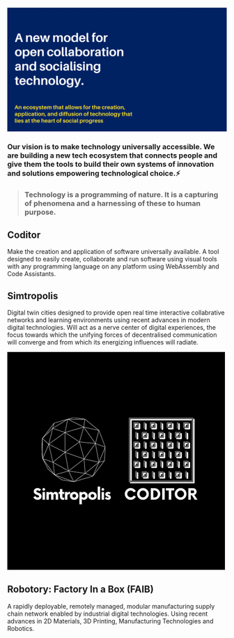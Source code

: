 
![Intro](/profile/Socialtech.gif)
### Our vision is to make technology universally accessible. We are building a new tech ecosystem that connects people and give them the tools to build their own systems of innovation and solutions empowering technological choice.⚡
> ### Technology is a programming of nature. It is a capturing of phenomena and a harnessing of these to human purpose.
## Coditor
Make the creation and application of software universally available. A tool designed to easily create, collaborate and run software using visual tools with any programming language on any platform using WebAssembly and Code Assistants.
## Simtropolis
Digital twin cities designed to provide open real time interactive collabrative networks and learning environments using recent advances in modern digital technologies. Will act as a nerve center of digital experiences, the focus towards which the unifying forces of decentralised communication will converge and from which its energizing influences will radiate.

![Projects](/profile/9.png)


## Robotory: Factory In a Box (FAIB)
A rapidly deployable, remotely managed, modular manufacturing supply chain network enabled by industrial digital technologies. Using recent advances in 2D Materials, 3D Printing, Manufacturing Technologies and Robotics.
